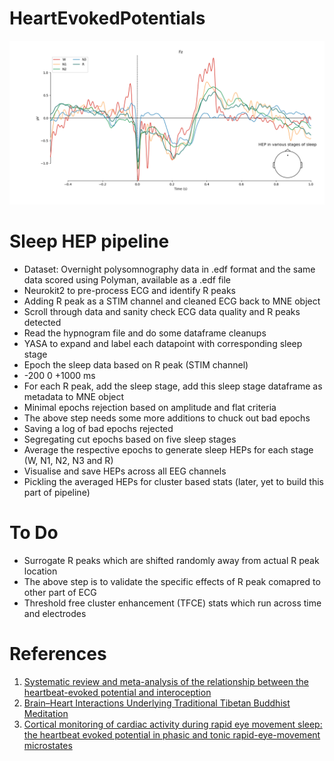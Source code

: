 # HeartEvokedPotentials
![](https://github.com/rahulvenugopal/HeartEvokedPotentials/blob/main/HEP_Sleep.png)

# Sleep HEP pipeline
- Dataset: Overnight polysomnography data in .edf format and the same data scored using Polyman, available as a .edf file
- Neurokit2 to pre-process ECG and identify R peaks
- Adding R peak as a STIM channel and cleaned ECG back to MNE object
- Scroll through data and sanity check ECG data quality and R peaks detected
- Read the hypnogram file and do some dataframe cleanups
- YASA to expand and label each datapoint with corresponding sleep stage
- Epoch the sleep data based on R peak (STIM channel)
- -200 0 +1000 ms
- For each R peak, add the sleep stage, add this sleep stage dataframe as metadata to MNE object
- Minimal epochs rejection based on amplitude and flat criteria
- The above step needs some more additions to chuck out bad epochs
- Saving a log of bad epochs rejected
- Segregating cut epochs based on five sleep stages
- Average the respective epochs to generate sleep HEPs for each stage (W, N1, N2, N3 and R)
- Visualise and save HEPs across all EEG channels
- Pickling the averaged HEPs for cluster based stats (later, yet to build this part of pipeline)

# To Do
- Surrogate R peaks which are shifted randomly away from actual R peak location
- The above step is to validate the specific effects of R peak comapred to other part of ECG
- Threshold free cluster enhancement (TFCE) stats which run across time and electrodes

# References
1. [Systematic review and meta-analysis of the relationship between the heartbeat-evoked potential and interoception](https://pubmed.ncbi.nlm.nih.gov/33450331/)
2. [Brain–Heart Interactions Underlying Traditional Tibetan Buddhist Meditation](https://academic.oup.com/cercor/article/30/2/439/5510041)
3. [Cortical monitoring of cardiac activity during rapid eye movement sleep: the heartbeat evoked potential in phasic and tonic rapid-eye-movement microstates](https://pubmed.ncbi.nlm.nih.gov/33870427/)
